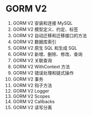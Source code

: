 # GORM V2
1. GORM V2 安装和连接 MySQL
2. GORM V2 模型定义、约定、标签
3. GORM V2 自动迁移和迁移接口的方法
4. GORM V2 数据库索引
5. GORM V2 原生 SQL 和生成 SQL
6. GORM V2 新增、删除、修改、查询
7. GORM V2 关联查询
8. GORM V2 WithContext 方法
9. GORM V2 错误处理和链式操作
10. GORM V2 事务
11. GORM V2 钩子方法
12. GORM V2 Logger
13. GORM V2 Scopes
14. GORM V2 Callbacks
15. GORM V2 读写分离